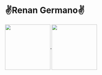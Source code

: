 # ✌Renan Germano✌
<div>
  <a href="https://github.com/renangfs">
    <img align="center" height="150px" src="https://github-readme-stats.vercel.app/api?username=renangfs&show_icons=true&theme=merko" />
  </a>
  
  <a href="https://github.com/renangfs">
    <img align="center" height="150px" src="https://github-readme-stats.vercel.app/api/top-langs/?username=renangfs&layout=compact&theme=merko" />
  </a>
</div>
